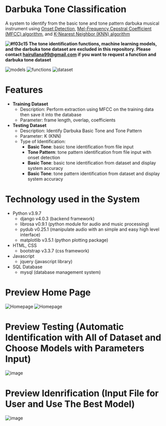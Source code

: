 # Darbuka Tone Classification

A system to identify from the basic tone and tone pattern darbuka musical instrument using [Onset Detection](https://musicinformationretrieval.com/onset_detection.html), [Mel-Frequency Cepstral Coefficient (MFCC) algorithm](https://en.wikipedia.org/wiki/Mel-frequency_cepstrum), and [K-Nearest Neighbor (KNN) algorithm](https://en.wikipedia.org/wiki/K-nearest_neighbors_algorithm)

**![#f03c15](https://via.placeholder.com/15/f03c15/f03c15.png)  The tone identification functions, machine learning models, and the darbuka tone dataset are excluded in this repository. Please contact [hairullana99@gmail.com](mailto:hairullana99@gmail.com) if you want to request a function and darbuka tone dataset**

![models](https://user-images.githubusercontent.com/56705867/179347929-57c55de2-380c-4dc5-8904-4b1d7e2232a5.png)
 ![functions](https://user-images.githubusercontent.com/56705867/175550539-05dab479-7d95-4378-ba87-13783e362828.png) ![dataset](https://user-images.githubusercontent.com/56705867/175552431-4af963e2-e05d-4fe9-b8df-0349750972c3.png)


# Features

* **Training Dataset**
  * Description: Perform extraction using MFCC on the training data then save it into the database
  * Parameter: frame length, overlap, coefficients
* **Testing Dataset**
  * Description: Identify Darbuka Basic Tone and Tone Pattern
  * Parameter: K (KNN)
  * Type of Identification:
    * **Basic Tone**: basic tone identification from file input
    * **Tone Pattern**: tone pattern identification from file input with onset detection
    * **Basic Tone**: basic tone identification from dataset and display system accuracy
    * **Basic Tone**: tone pattern identification from dataset and display system accuracy
  

# Technology used in the System

* Python v3.9.7
  * django v4.0.3 (backend framework)
  * librosa v0.9.1 (python module for audio and music processing)
  * pydub v0.25.1 (manipulate audio with an simple and easy high level interface)
  * matplotlib v3.5.1 (python plotting package)
* HTML, CSS
  * bootstrap v3.3.7 (css framework)
* Javascript
  * jquery (javascript library)
* SQL Database
  * mysql (database management system)

# Preview Home Page

![Homepage](https://user-images.githubusercontent.com/56705867/175541573-e46c81fb-f30c-4014-ab97-3982080bf8c5.jpg)
![Homepage](https://user-images.githubusercontent.com/56705867/175542097-0efcc534-88fa-4344-bce4-ae34fccd0f85.jpg)

# Preview Testing (Automatic Identification with All of Dataset and Choose Models with Parameters Input)

![image](https://user-images.githubusercontent.com/56705867/179348236-c5bce6e6-646f-4a5e-95fc-eccd444e705a.png)

# Preview Idenrification (Input File for User and Use The Best Model)

![image](https://user-images.githubusercontent.com/56705867/179348194-cefca9ad-be6d-4515-9e26-0f34cb76ffeb.png)
